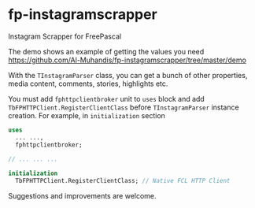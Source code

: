 # fp-instagramscrapper
Instagram Scrapper for FreePascal

The demo shows an example of getting the values you need https://github.com/Al-Muhandis/fp-instagramscrapper/tree/master/demo

With the `TInstagramParser` class, you can get a bunch of other properties, media content, comments, stories, highlights etc.

You must add `fphttpclientbroker` unit to `uses` block and add `TbFPHTTPClient.RegisterClientClass` before `TInstagramParser` instance creation. For example, in `initialization` section

``` Pascal
uses
  ... ..., 
  fphttpclientbroker;
  
// ... ... ...

initialization
  TbFPHTTPClient.RegisterClientClass; // Native FCL HTTP Client
```

Suggestions and improvements are welcome.